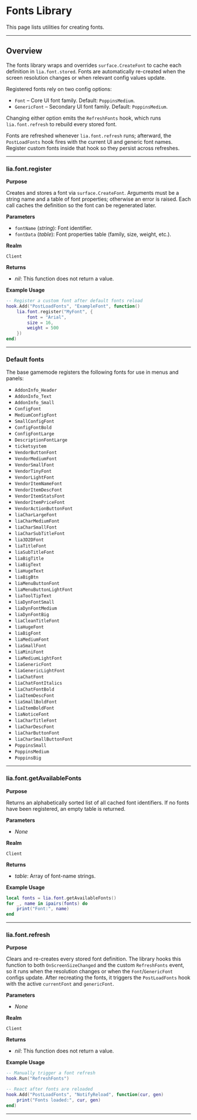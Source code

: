 # Fonts Library

This page lists utilities for creating fonts.

---

## Overview

The fonts library wraps and overrides `surface.CreateFont` to cache each definition in `lia.font.stored`. Fonts are automatically re-created when the screen resolution changes or when relevant config values update.

Registered fonts rely on two config options:

* `Font` – Core UI font family. Default: `PoppinsMedium`.
* `GenericFont` – Secondary UI font family. Default: `PoppinsMedium`.

Changing either option emits the `RefreshFonts` hook, which runs `lia.font.refresh` to rebuild every stored font.

Fonts are refreshed whenever `lia.font.refresh` runs; afterward, the `PostLoadFonts` hook fires with the current UI and generic font names. Register custom fonts inside that hook so they persist across refreshes.

---

### lia.font.register

**Purpose**

Creates and stores a font via `surface.CreateFont`. Arguments must be a string name and a table of font properties; otherwise an error is raised. Each call caches the definition so the font can be regenerated later.

**Parameters**

* `fontName` (*string*): Font identifier.
* `fontData` (*table*): Font properties table (family, size, weight, etc.).

**Realm**

`Client`

**Returns**

* *nil*: This function does not return a value.

**Example Usage**

```lua
-- Register a custom font after default fonts reload
hook.Add("PostLoadFonts", "ExampleFont", function()
    lia.font.register("MyFont", {
        font = "Arial",
        size = 16,
        weight = 500
    })
end)
```

---
### Default fonts

The base gamemode registers the following fonts for use in menus and panels:

- `AddonInfo_Header`
- `AddonInfo_Text`
- `AddonInfo_Small`
- `ConfigFont`
- `MediumConfigFont`
- `SmallConfigFont`
- `ConfigFontBold`
- `ConfigFontLarge`
- `DescriptionFontLarge`
- `ticketsystem`
- `VendorButtonFont`
- `VendorMediumFont`
- `VendorSmallFont`
- `VendorTinyFont`
- `VendorLightFont`
- `VendorItemNameFont`
- `VendorItemDescFont`
- `VendorItemStatsFont`
- `VendorItemPriceFont`
- `VendorActionButtonFont`
- `liaCharLargeFont`
- `liaCharMediumFont`
- `liaCharSmallFont`
- `liaCharSubTitleFont`
- `lia3D2DFont`
- `liaTitleFont`
- `liaSubTitleFont`
- `liaBigTitle`
- `liaBigText`
- `liaHugeText`
- `liaBigBtn`
- `liaMenuButtonFont`
- `liaMenuButtonLightFont`
- `liaToolTipText`
- `liaDynFontSmall`
- `liaDynFontMedium`
- `liaDynFontBig`
- `liaCleanTitleFont`
- `liaHugeFont`
- `liaBigFont`
- `liaMediumFont`
- `liaSmallFont`
- `liaMiniFont`
- `liaMediumLightFont`
- `liaGenericFont`
- `liaGenericLightFont`
- `liaChatFont`
- `liaChatFontItalics`
- `liaChatFontBold`
- `liaItemDescFont`
- `liaSmallBoldFont`
- `liaItemBoldFont`
- `liaNoticeFont`
- `liaCharTitleFont`
- `liaCharDescFont`
- `liaCharButtonFont`
- `liaCharSmallButtonFont`
- `PoppinsSmall`
- `PoppinsMedium`
- `PoppinsBig`

---

### lia.font.getAvailableFonts

**Purpose**

Returns an alphabetically sorted list of all cached font identifiers. If no fonts have been registered, an empty table is returned.

**Parameters**

* *None*

**Realm**

`Client`

**Returns**

* *table*: Array of font-name strings.

**Example Usage**

```lua
local fonts = lia.font.getAvailableFonts()
for _, name in ipairs(fonts) do
    print("Font:", name)
end
```

---

### lia.font.refresh

**Purpose**

Clears and re-creates every stored font definition. The library hooks this function to both `OnScreenSizeChanged` and the custom `RefreshFonts` event, so it runs when the resolution changes or when the `Font`/`GenericFont` configs update. After recreating the fonts, it triggers the `PostLoadFonts` hook with the active `currentFont` and `genericFont`.

**Parameters**

* *None*

**Realm**

`Client`

**Returns**

* *nil*: This function does not return a value.

**Example Usage**

```lua
-- Manually trigger a font refresh
hook.Run("RefreshFonts")

-- React after fonts are reloaded
hook.Add("PostLoadFonts", "NotifyReload", function(cur, gen)
    print("Fonts loaded:", cur, gen)
end)
```

---

